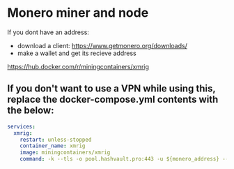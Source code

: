 # Monero miner and node

If you dont have an address:

- download a client: https://www.getmonero.org/downloads/
- make a wallet and get its recieve address

https://hub.docker.com/r/miningcontainers/xmrig


## If you don't want to use a VPN while using this, replace the docker-compose.yml contents with the below:

```yml
services:
  xmrig:
    restart: unless-stopped
    container_name: xmrig
    image: miningcontainers/xmrig
    command: -k --tls -o pool.hashvault.pro:443 -u ${monero_address} --donate-level 1 --tls --tls-fingerprint 420c7850e09b7c0bdcf748a7da9eb3647daf8515718f36d9ccfdd6b9ff834b14
```
